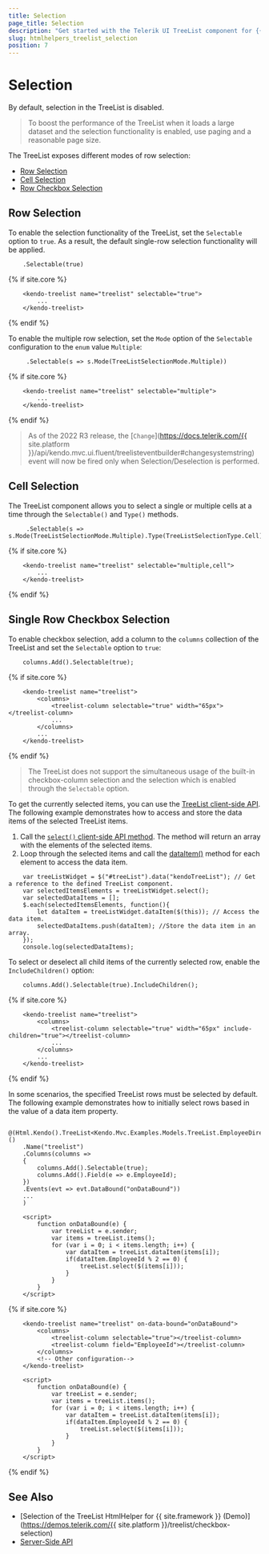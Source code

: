```yaml
---
title: Selection
page_title: Selection
description: "Get started with the Telerik UI TreeList component for {{ site.framework }} and learn how to configure its select functionality."
slug: htmlhelpers_treelist_selection
position: 7
---
```


# Selection

By default, selection in the TreeList is disabled.

> To boost the performance of the TreeList when it loads a large dataset and the selection functionality is enabled, use paging and a reasonable page size.

The TreeList exposes different modes of row selection:

* [Row Selection](#row-selection)
* [Cell Selection](#cell-selection)
* [Row Checkbox Selection](#single-row-checkbox-selection)

## Row Selection

To enable the selection functionality of the TreeList, set the `Selectable` option to `true`. As a result, the default single-row selection functionality will be applied.

```HtmlHelper
    .Selectable(true)
```
{% if site.core %}
```TagHelper
    <kendo-treelist name="treelist" selectable="true">
        ...
    </kendo-treelist>
```
{% endif %}

To enable the multiple row selection, set the `Mode` option of the `Selectable` configuration to the `enum` value `Multiple`:

```HtmlHelper
     .Selectable(s => s.Mode(TreeListSelectionMode.Multiple))
```
{% if site.core %}
```TagHelper
    <kendo-treelist name="treelist" selectable="multiple">
        ...
    </kendo-treelist>
```
{% endif %}

> As of the 2022 R3 release, the [`Change`](https://docs.telerik.com/{{ site.platform }}/api/kendo.mvc.ui.fluent/treelisteventbuilder#changesystemstring) event will now be fired only when Selection/Deselection is performed.

## Cell Selection

The TreeList component allows you to select a single or multiple cells at a time through the `Selectable()` and `Type()` methods.

```HtmlHelper
     .Selectable(s => s.Mode(TreeListSelectionMode.Multiple).Type(TreeListSelectionType.Cell))
```
{% if site.core %}
```TagHelper
    <kendo-treelist name="treelist" selectable="multiple,cell">
        ...
    </kendo-treelist>
```
{% endif %}

## Single Row Checkbox Selection

To enable checkbox selection, add a column to the `columns` collection of the TreeList and set the `Selectable` option to `true`:
 
```HtmlHelper
    columns.Add().Selectable(true);
```
{% if site.core %}
```TagHelper
    <kendo-treelist name="treelist">
        <columns>
            <treelist-column selectable="true" width="65px"></treelist-column>
            ...
        </columns>
        ...
    </kendo-treelist>
```
{% endif %}

> The TreeList does not support the simultaneous usage of the built-in checkbox-column selection and the selection which is enabled through the `Selectable` option.

To get the currently selected items, you can use the [TreeList client-side API](https://docs.telerik.com/kendo-ui/api/javascript/ui/treelist#methods). The following example demonstrates how to access and store the data items of the selected TreeList items.

 1. Call the [`select()` client-side API method](https://docs.telerik.com/kendo-ui/api/javascript/ui/treelist/methods/select).  The method will return an array with the elements of the selected items.
 1. Loop through the selected items and call the [dataItem()](https://docs.telerik.com/kendo-ui/api/javascript/ui/treelist/methods/dataitem) method for each element to access the data item.

```JS script
    var treeListWidget = $("#treeList").data("kendoTreeList"); // Get a reference to the defined TreeList component.
    var selectedItemsElements = treeListWidget.select();
    var selectedDataItems = [];
    $.each(selectedItemsElements, function(){
        let dataItem = treeListWidget.dataItem($(this)); // Access the data item.
        selectedDataItems.push(dataItem); //Store the data item in an array.
    });
    console.log(selectedDataItems);
```

To select or deselect all child items of the currently selected row, enable the `IncludeChildren()` option:

```HtmlHelper
    columns.Add().Selectable(true).IncludeChildren();
```
{% if site.core %}
```TagHelper
    <kendo-treelist name="treelist">
        <columns>
            <treelist-column selectable="true" width="65px" include-children="true"></treelist-column>
            ...
        </columns>
        ...
    </kendo-treelist>
```
{% endif %}

In some scenarios, the specified TreeList rows must be selected by default. The following example demonstrates how to initially select rows based in the value of a data item property.

```HtmlHelper
    @(Html.Kendo().TreeList<Kendo.Mvc.Examples.Models.TreeList.EmployeeDirectoryModel>()
    .Name("treelist")
    .Columns(columns =>
    {
        columns.Add().Selectable(true);
        columns.Add().Field(e => e.EmployeeId);
    })
    .Events(evt => evt.DataBound("onDataBound"))
    ...
    )

    <script>
        function onDataBound(e) {
            var treeList = e.sender;
            var items = treeList.items();
            for (var i = 0; i < items.length; i++) {
                var dataItem = treeList.dataItem(items[i]);
                if(dataItem.EmployeeId % 2 == 0) {
                    treeList.select($(items[i]));
                }
            }
        }
    </script>
```
{% if site.core %}
```TagHelper
    <kendo-treelist name="treelist" on-data-bound="onDataBound">
        <columns>
            <treelist-column selectable="true"></treelist-column>
            <treelist-column field="EmployeeId"></treelist-column>
        </columns>
        <!-- Other configuration-->
    </kendo-treelist>

    <script>
        function onDataBound(e) {
            var treeList = e.sender;
            var items = treeList.items();
            for (var i = 0; i < items.length; i++) {
                var dataItem = treeList.dataItem(items[i]);
                if(dataItem.EmployeeId % 2 == 0) {
                    treeList.select($(items[i]));
                }
            }
        }
    </script>
```
{% endif %}


## See Also

* [Selection of the TreeList HtmlHelper for {{ site.framework }} (Demo)](https://demos.telerik.com/{{ site.platform }}/treelist/checkbox-selection)
* [Server-Side API](/api/treelist)
